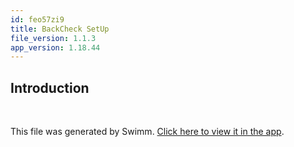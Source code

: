 ```yaml
---
id: feo57zi9
title: BackCheck SetUp
file_version: 1.1.3
app_version: 1.18.44
---
```


## Introduction

<br/>

This file was generated by Swimm. [Click here to view it in the app](https://app.swimm.io/repos/Z2l0aHViJTNBJTNBQ2hlY2tVUCUzQSUzQUJhbHllZXQx/docs/feo57zi9).
